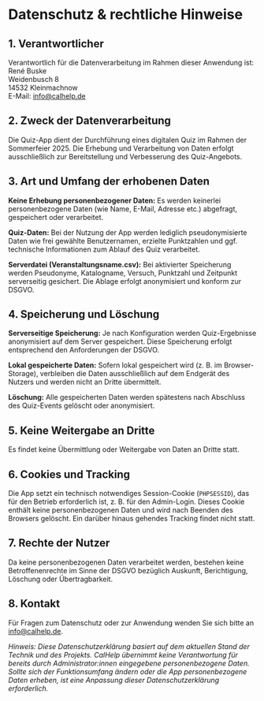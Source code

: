 # Datenschutz & rechtliche Hinweise

## 1. Verantwortlicher

Verantwortlich für die Datenverarbeitung im Rahmen dieser Anwendung ist:
René Buske  
Weidenbusch 8  
14532 Kleinmachnow  
E-Mail: [info@calhelp.de](mailto:info@calhelp.de)

## 2. Zweck der Datenverarbeitung

Die Quiz-App dient der Durchführung eines digitalen Quiz im Rahmen der Sommerfeier 2025. Die Erhebung und Verarbeitung von Daten erfolgt ausschließlich zur Bereitstellung und Verbesserung des Quiz-Angebots.

## 3. Art und Umfang der erhobenen Daten

**Keine Erhebung personenbezogener Daten:** Es werden keinerlei personenbezogene Daten (wie Name, E-Mail, Adresse etc.) abgefragt, gespeichert oder verarbeitet.

**Quiz-Daten:** Bei der Nutzung der App werden lediglich pseudonymisierte Daten wie frei gewählte Benutzernamen, erzielte Punktzahlen und ggf. technische Informationen zum Ablauf des Quiz verarbeitet.

**Serverdatei (Veranstaltungsname.csv):** Bei aktivierter Speicherung werden Pseudonyme, Katalogname, Versuch, Punktzahl und Zeitpunkt serverseitig gesichert. Die Ablage erfolgt anonymisiert und konform zur DSGVO.

## 4. Speicherung und Löschung

**Serverseitige Speicherung:** Je nach Konfiguration werden Quiz-Ergebnisse anonymisiert auf dem Server gespeichert. Diese Speicherung erfolgt entsprechend den Anforderungen der DSGVO.

**Lokal gespeicherte Daten:** Sofern lokal gespeichert wird (z. B. im Browser-Storage), verbleiben die Daten ausschließlich auf dem Endgerät des Nutzers und werden nicht an Dritte übermittelt.

**Löschung:** Alle gespeicherten Daten werden spätestens nach Abschluss des Quiz-Events gelöscht oder anonymisiert.

## 5. Keine Weitergabe an Dritte

Es findet keine Übermittlung oder Weitergabe von Daten an Dritte statt.

## 6. Cookies und Tracking

Die App setzt ein technisch notwendiges Session-Cookie (`PHPSESSID`), das für den Betrieb erforderlich ist, z. B. für den Admin-Login. Dieses Cookie enthält keine personenbezogenen Daten und wird nach Beenden des Browsers gelöscht. Ein darüber hinaus gehendes Tracking findet nicht statt.

## 7. Rechte der Nutzer

Da keine personenbezogenen Daten verarbeitet werden, bestehen keine Betroffenenrechte im Sinne der DSGVO bezüglich Auskunft, Berichtigung, Löschung oder Übertragbarkeit.

## 8. Kontakt

Für Fragen zum Datenschutz oder zur Anwendung wenden Sie sich bitte an [info@calhelp.de](mailto:info@calhelp.de).

*Hinweis: Diese Datenschutzerklärung basiert auf dem aktuellen Stand der Technik und des Projekts. CalHelp übernimmt keine Verantwortung für bereits durch Administrator:innen eingegebene personenbezogene Daten. Sollte sich der Funktionsumfang ändern oder die App personenbezogene Daten erheben, ist eine Anpassung dieser Datenschutzerklärung erforderlich.*
